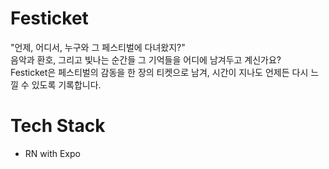# Festicket

"언제, 어디서, 누구와 그 페스티벌에 다녀왔지?"  
음악과 환호, 그리고 빛나는 순간들 그 기억들을 어디에 남겨두고 계신가요?  
Festicket은 페스티벌의 감동을 한 장의 티켓으로 남겨,
시간이 지나도 언제든 다시 느낄 수 있도록 기록합니다.

# Tech Stack

- RN with Expo
